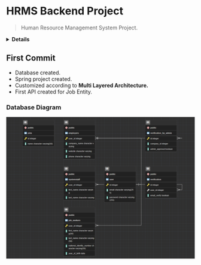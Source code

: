 # HRMS Backend Project
> Human Resource Management System Project.

<details>
<summary><strong>Details</strong></summary>
  
-   [First Commit](#first-commit)
    - [Database Diagram](#database-diagram)   
</details>

## First Commit
<ul>
<li><a>Database created.</a></li>
<li><a>Spring project created.</a></li>
<li><a>Customized according to <b>Multi Layered Architecture.</b></a></li>
<li><a>First API created for Job Entity.</a></li>
</ul>

### Database Diagram
![databasediagram](https://raw.githubusercontent.com/Ebubekiryzc/GitHubImages/master/HRMS/Readme/HRMS%20Database%20Diagram.png)
